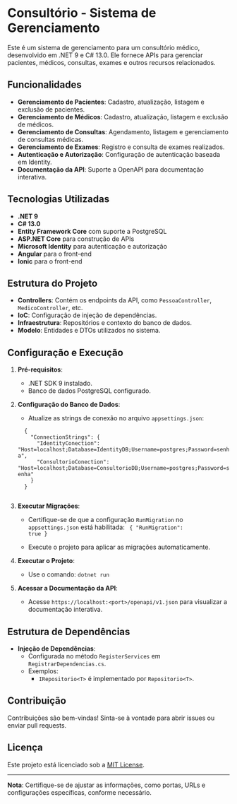 # Consultório - Sistema de Gerenciamento

Este é um sistema de gerenciamento para um consultório médico, desenvolvido em .NET 9 e C# 13.0. Ele fornece APIs para gerenciar pacientes, médicos, consultas, exames e outros recursos relacionados.

## Funcionalidades

- **Gerenciamento de Pacientes**: Cadastro, atualização, listagem e exclusão de pacientes.
- **Gerenciamento de Médicos**: Cadastro, atualização, listagem e exclusão de médicos.
- **Gerenciamento de Consultas**: Agendamento, listagem e gerenciamento de consultas médicas.
- **Gerenciamento de Exames**: Registro e consulta de exames realizados.
- **Autenticação e Autorização**: Configuração de autenticação baseada em Identity.
- **Documentação da API**: Suporte a OpenAPI para documentação interativa.

## Tecnologias Utilizadas

- **.NET 9**
- **C# 13.0**
- **Entity Framework Core** com suporte a PostgreSQL
- **ASP.NET Core** para construção de APIs
- **Microsoft Identity** para autenticação e autorização
- **Angular** para o front-end
- **Ionic** para o front-end

## Estrutura do Projeto

- **Controllers**: Contém os endpoints da API, como `PessoaController`, `MedicoController`, etc.
- **IoC**: Configuração de injeção de dependências.
- **Infraestrutura**: Repositórios e contexto do banco de dados.
- **Modelo**: Entidades e DTOs utilizados no sistema.

## Configuração e Execução

1. **Pré-requisitos**:
   - .NET SDK 9 instalado.
   - Banco de dados PostgreSQL configurado.

2. **Configuração do Banco de Dados**:
   - Atualize as strings de conexão no arquivo `appsettings.json`:
    <code>
     {
       "ConnectionStrings": {
         "IdentityConection": "Host=localhost;Database=IdentityDB;Username=postgres;Password=senha",
         "ConsultorioConection": "Host=localhost;Database=ConsultorioDB;Username=postgres;Password=senha"
       }
     } 
     </code>

3. **Executar Migrações**:
   - Certifique-se de que a configuração `RunMigration` no `appsettings.json` está habilitada:
     <code>
      {
         "RunMigration": true
      }
     </code>
 
   - Execute o projeto para aplicar as migrações automaticamente.

4. **Executar o Projeto**:
   - Use o comando: `dotnet run`
     

5. **Acessar a Documentação da API**:
   - Acesse `https://localhost:<port>/openapi/v1.json` para visualizar a documentação interativa.

## Estrutura de Dependências

- **Injeção de Dependências**:
  - Configurada no método `RegisterServices` em `RegistrarDependencias.cs`.
  - Exemplos:
    - `IRepositorio<T>` é implementado por `Repositorio<T>`.

## Contribuição

Contribuições são bem-vindas! Sinta-se à vontade para abrir issues ou enviar pull requests.

## Licença

Este projeto está licenciado sob a [MIT License](LICENSE).

---

**Nota**: Certifique-se de ajustar as informações, como portas, URLs e configurações específicas, conforme necessário.
